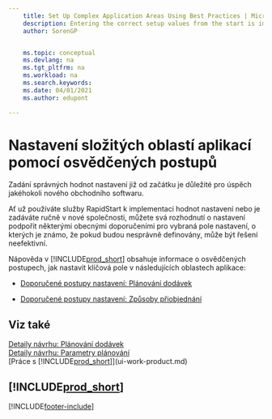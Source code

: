 ```yaml
---
    title: Set Up Complex Application Areas Using Best Practices | Microsoft Docs
    description: Entering the correct setup values from the start is important to the success of any new business software.
    author: SorenGP


    ms.topic: conceptual
    ms.devlang: na
    ms.tgt_pltfrm: na
    ms.workload: na
    ms.search.keywords:
    ms.date: 04/01/2021
    ms.author: edupont

---
```

# Nastavení složitých oblastí aplikací pomocí osvědčených postupů
Zadání správných hodnot nastavení již od začátku je důležité pro úspěch jakéhokoli nového obchodního softwaru.

Ať už používáte služby RapidStart k implementaci hodnot nastavení nebo je zadáváte ručně v nové společnosti, můžete svá rozhodnutí o nastavení podpořit některými obecnými doporučeními pro vybraná pole nastavení, o kterých je známo, že pokud budou nesprávně definovány, může být řešení neefektivní.

Nápověda v [!INCLUDE[prod_short](includes/prod_short.md)] obsahuje informace o osvědčených postupech, jak nastavit klíčová pole v následujících oblastech aplikace:

- [Doporučené postupy nastavení: Plánování dodávek](setup-best-practices-supply-planning.md)

- [Doporučené postupy nastavení: Způsoby přiobjednání](setup-best-practices-costing-method.md)

## Viz také
[Detaily návrhu: Plánování dodávek](design-details-supply-planning.md)   
[Detaily návrhu: Parametry plánování](design-details-costing-methods.md)  
[Práce s [!INCLUDE[prod_short](includes/prod_short.md)]](ui-work-product.md)

## [!INCLUDE[prod_short](includes/free_trial_md.md)]



[!INCLUDE[footer-include](includes/footer-banner.md)]
